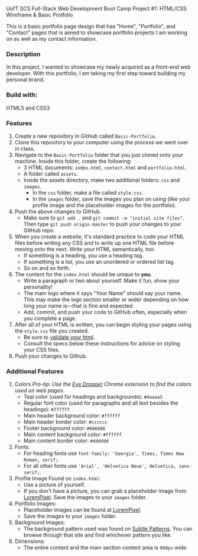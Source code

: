 UofT SCS Full-Stack Web Development Boot Camp Project #1: HTML/CSS  Wireframe & Basic Protfolio

This is a basic portfolio page design that has "Home",  "Portfolio", and "Contact" pages that is aimed to showcase portfolio projects I am working on as well as my contact information.

### Description

In this project, I wanted to showcase my newly acquired as a front-end web developer. With this  portfolio, I am taking my first step toward building my personal brand.

### Build with:

HTML5 and CSS3

### Features

1. Create a new repository in GitHub called `Basic-Portfolio`.
2. Clone this repository to your computer using the process we went over in class.
3. Navigate to the `Basic-Portfolio` folder that you just cloned onto your machine. Inside this folder, create the following:
    - 3 HTML documents: `index.html`, `contact.html` and `portfolio.html`.
    - A folder called `assets`.
    - Inside the assets directory, make two additional folders: `css` and `images`.
        - In the `css` folder, make a file called `style.css`.
        - In the `images` folder, save the images you plan on using (like your profile image and the placeholder images for the portfolio).
4. Push the above changes to GitHub.
    - Make sure to `git add .` and `git commit -m "initial site files"`. Then type `git push origin master` to push your changes to your GitHub repo.
5. When you create a website, it's standard practice to code your HTML files before writing any CSS and to write up one HTML file before moving onto the next. Write your HTML semantically, too:
    - If something is a heading, you use a heading tag.
    - If something is a list, you use an unordered or ordered list tag.
    - So on and so forth.
6. The content for the `index.html` should be unique to **you**.
    - Write a paragraph or two about yourself. Make it fun, show your personality!
    - The main logo where it says "Your Name" should say your name. This may make the logo section smaller or wider depending on how long your name is—that is fine and expected.
    - Add, commit, and push your code to GitHub often, especially when you complete a page.
7. After all of your HTML is written, you can begin styling your pages using the `style.css` file you created.
    - Be sure to [validate your html](https://validator.w3.org/#validate_by_input).
    - Consult the specs below these instructions for advice on styling your CSS files.
8. Push your changes to Github.

### Additional Features

1. Colors *Pro-tip: Use the [Eye Dropper](https://chrome.google.com/webstore/detail/eye-dropper/hmdcmlfkchdmnmnmheododdhjedfccka) Chrome extension to find the colors used on web pages.*
    - Teal color (used for headings and backgrounds): `#4aaaa5`
    - Regular font color (used for paragraphs and all text besides the headings): `#777777`
    - Main header background color: `#ffffff`
    - Main header border color: `#cccccc`
    - Footer background color: `#666666`
    - Main content background color: `#ffffff`
    - Main content border color: `#dddddd`
2. Fonts:
    - For heading fonts use `font-family: 'Georgia', Times, Times New Roman, serif;`.
    - For all other fonts use `'Arial', 'Helvetica Neue', Helvetica, sans-serif;`.
3. Profile Image Found on `index.html`:
    - Use a picture of yourself.
    - If you don't have a picture, you can grab a placeholder image from [LoremPixel](http://lorempixel.com/). Save the images to your `images` folder.
4. Portfolio Images:
    - Placeholder images can be found at [LoremPixel](http://lorempixel.com/).
    - Save the images to your `images` folder.
5. Background Images:
    - The background pattern used was found on [Subtle Patterns](https://subtlepatterns.com/). You can browse through that site and find whichever pattern you like.
6. Dimensions:
    - The entire content and the main section content area is `960px` wide.
